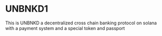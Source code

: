 # UNBNKD1
This is UNBNKD a decentralized cross chain banking protocol on solana with a payment system and a special token and passport 
